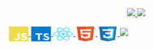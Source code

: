 <div align="center">
  <a href="https://github.com/devjefferson">
  <img height="180em" src="https://github-readme-stats.vercel.app/api?username=devjefferson&show_icons=true&theme=dracula&include_all_commits=true&count_private=true"/>
  <img height="180em" src="https://github-readme-stats.vercel.app/api/top-langs/?username=devjefferson&layout=compact&langs_count=7&theme=dracula"/>
</div>

  <div style="display: inline_block"><br>
  <img align="center" alt="DevJefferson-Js" height="30" width="40" src="https://raw.githubusercontent.com/devicons/devicon/master/icons/javascript/javascript-plain.svg">
  <img align="center" alt="DevJefferson-Ts" height="30" width="40" src="https://raw.githubusercontent.com/devicons/devicon/master/icons/typescript/typescript-plain.svg">
  <img align="center" alt="DevJefferson-React" height="30" width="40" src="https://raw.githubusercontent.com/devicons/devicon/master/icons/react/react-original.svg">
  <img align="center" alt="DevJefferson-HTML" height="30" width="40" src="https://raw.githubusercontent.com/devicons/devicon/master/icons/html5/html5-original.svg">
  <img align="center" alt="DevJefferson-CSS" height="30" width="40" src="https://raw.githubusercontent.com/devicons/devicon/master/icons/css3/css3-original.svg">
    <img src="https://cdn.jsdelivr.net/gh/devicons/devicon/icons/github/github-original-wordmark.svg" />

</div>
